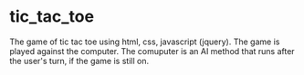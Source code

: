 # tic_tac_toe

The game of tic tac toe using html, css, javascript (jquery). The game is played against the computer. The comuputer is an AI method that runs after the user's turn, if the game is still on.
